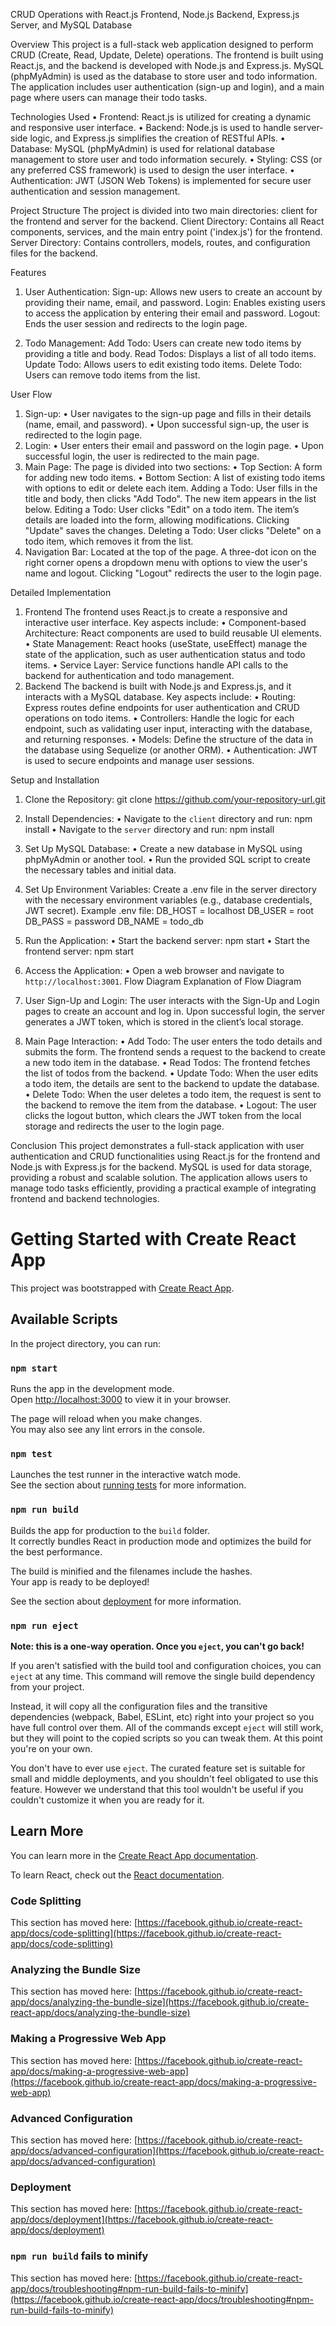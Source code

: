 CRUD Operations with React.js Frontend, Node.js Backend, Express.js Server, and MySQL Database

Overview
This project is a full-stack web application designed to perform CRUD (Create, Read, Update, Delete) operations. The frontend is built using React.js, and the backend is developed with Node.js and Express.js. MySQL (phpMyAdmin) is used as the database to store user and todo information. The application includes user authentication (sign-up and login), and a main page where users can manage their todo tasks.

Technologies Used
• Frontend: React.js is utilized for creating a dynamic and responsive user interface.
• Backend: Node.js is used to handle server-side logic, and Express.js simplifies the creation of RESTful APIs.
• Database: MySQL (phpMyAdmin) is used for relational database management to store user and todo information securely.
• Styling: CSS (or any preferred CSS framework) is used to design the user interface.
• Authentication: JWT (JSON Web Tokens) is implemented for secure user authentication and session management.

Project Structure
The project is divided into two main directories: client for the frontend and server for the backend.
Client Directory: Contains all React components, services, and the main entry point ('index.js') for the frontend.
Server Directory: Contains controllers, models, routes, and configuration files for the backend.

Features

1. User Authentication:
   Sign-up: Allows new users to create an account by providing their name, email, and password.
   Login: Enables existing users to access the application by entering their email and password.
   Logout: Ends the user session and redirects to the login page.

2. Todo Management:
   Add Todo: Users can create new todo items by providing a title and body.
   Read Todos: Displays a list of all todo items.
   Update Todo: Allows users to edit existing todo items.
   Delete Todo: Users can remove todo items from the list.

User Flow

1. Sign-up:
   • User navigates to the sign-up page and fills in their details (name, email, and password).
   • Upon successful sign-up, the user is redirected to the login page.
2. Login:
   • User enters their email and password on the login page.
   • Upon successful login, the user is redirected to the main page.
3. Main Page:
   The page is divided into two sections:
   • Top Section: A form for adding new todo items.
   • Bottom Section: A list of existing todo items with options to edit or delete each item.
   Adding a Todo: User fills in the title and body, then clicks "Add Todo". The new item appears in the list below.
   Editing a Todo: User clicks "Edit" on a todo item. The item’s details are loaded into the form, allowing modifications. Clicking "Update" saves the changes.
   Deleting a Todo: User clicks "Delete" on a todo item, which removes it from the list.
4. Navigation Bar:
   Located at the top of the page.
   A three-dot icon on the right corner opens a dropdown menu with options to view the user's name and logout.
   Clicking "Logout" redirects the user to the login page.

Detailed Implementation

1. Frontend
   The frontend uses React.js to create a responsive and interactive user interface. Key aspects include:
   • Component-based Architecture: React components are used to build reusable UI elements.
   • State Management: React hooks (useState, useEffect) manage the state of the application, such as user authentication status and todo items.
   • Service Layer: Service functions handle API calls to the backend for authentication and todo management.
2. Backend
   The backend is built with Node.js and Express.js, and it interacts with a MySQL database. Key aspects include:
   • Routing: Express routes define endpoints for user authentication and CRUD operations on todo items.
   • Controllers: Handle the logic for each endpoint, such as validating user input, interacting with the database, and returning responses.
   • Models: Define the structure of the data in the database using Sequelize (or another ORM).
   • Authentication: JWT is used to secure endpoints and manage user sessions.

Setup and Installation

1. Clone the Repository:
   git clone https://github.com/your-repository-url.git

2. Install Dependencies:
   • Navigate to the `client` directory and run: npm install
   • Navigate to the `server` directory and run: npm install

3. Set Up MySQL Database:
   • Create a new database in MySQL using phpMyAdmin or another tool.
   • Run the provided SQL script to create the necessary tables and initial data.

4. Set Up Environment Variables:
   Create a .env file in the server directory with the necessary environment variables (e.g., database credentials, JWT secret).
   Example .env file:
   DB_HOST = localhost
   DB_USER = root
   DB_PASS = password
   DB_NAME = todo_db

5. Run the Application:
   • Start the backend server: npm start
   • Start the frontend server: npm start

6. Access the Application:
   • Open a web browser and navigate to `http://localhost:3001`.
   Flow Diagram
   Explanation of Flow Diagram
7. User Sign-Up and Login:
   The user interacts with the Sign-Up and Login pages to create an account and log in.
   Upon successful login, the server generates a JWT token, which is stored in the client’s local storage.

8. Main Page Interaction:
   • Add Todo: The user enters the todo details and submits the form. The frontend sends a request to the backend to create a new todo item in the database.
   • Read Todos: The frontend fetches the list of todos from the backend.
   • Update Todo: When the user edits a todo item, the details are sent to the backend to update the database.
   • Delete Todo: When the user deletes a todo item, the request is sent to the backend to remove the item from the database.
   • Logout: The user clicks the logout button, which clears the JWT token from the local storage and redirects the user to the login page.

Conclusion
This project demonstrates a full-stack application with user authentication and CRUD functionalities using React.js for the frontend and Node.js with Express.js for the backend. MySQL is used for data storage, providing a robust and scalable solution. The application allows users to manage todo tasks efficiently, providing a practical example of integrating frontend and backend technologies.

# Getting Started with Create React App

This project was bootstrapped with [Create React App](https://github.com/facebook/create-react-app).

## Available Scripts

In the project directory, you can run:

### `npm start`

Runs the app in the development mode.\
Open [http://localhost:3000](http://localhost:3000) to view it in your browser.

The page will reload when you make changes.\
You may also see any lint errors in the console.

### `npm test`

Launches the test runner in the interactive watch mode.\
See the section about [running tests](https://facebook.github.io/create-react-app/docs/running-tests) for more information.

### `npm run build`

Builds the app for production to the `build` folder.\
It correctly bundles React in production mode and optimizes the build for the best performance.

The build is minified and the filenames include the hashes.\
Your app is ready to be deployed!

See the section about [deployment](https://facebook.github.io/create-react-app/docs/deployment) for more information.

### `npm run eject`

**Note: this is a one-way operation. Once you `eject`, you can't go back!**

If you aren't satisfied with the build tool and configuration choices, you can `eject` at any time. This command will remove the single build dependency from your project.

Instead, it will copy all the configuration files and the transitive dependencies (webpack, Babel, ESLint, etc) right into your project so you have full control over them. All of the commands except `eject` will still work, but they will point to the copied scripts so you can tweak them. At this point you're on your own.

You don't have to ever use `eject`. The curated feature set is suitable for small and middle deployments, and you shouldn't feel obligated to use this feature. However we understand that this tool wouldn't be useful if you couldn't customize it when you are ready for it.

## Learn More

You can learn more in the [Create React App documentation](https://facebook.github.io/create-react-app/docs/getting-started).

To learn React, check out the [React documentation](https://reactjs.org/).

### Code Splitting

This section has moved here: [https://facebook.github.io/create-react-app/docs/code-splitting](https://facebook.github.io/create-react-app/docs/code-splitting)

### Analyzing the Bundle Size

This section has moved here: [https://facebook.github.io/create-react-app/docs/analyzing-the-bundle-size](https://facebook.github.io/create-react-app/docs/analyzing-the-bundle-size)

### Making a Progressive Web App

This section has moved here: [https://facebook.github.io/create-react-app/docs/making-a-progressive-web-app](https://facebook.github.io/create-react-app/docs/making-a-progressive-web-app)

### Advanced Configuration

This section has moved here: [https://facebook.github.io/create-react-app/docs/advanced-configuration](https://facebook.github.io/create-react-app/docs/advanced-configuration)

### Deployment

This section has moved here: [https://facebook.github.io/create-react-app/docs/deployment](https://facebook.github.io/create-react-app/docs/deployment)

### `npm run build` fails to minify

This section has moved here: [https://facebook.github.io/create-react-app/docs/troubleshooting#npm-run-build-fails-to-minify](https://facebook.github.io/create-react-app/docs/troubleshooting#npm-run-build-fails-to-minify)
